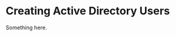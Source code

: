 [title]: # (Creating Active Directory Users)
[tags]: # (XXX)
[priority]: # (1703)
# Creating Active Directory Users
Something here.
